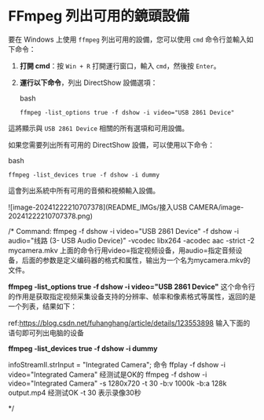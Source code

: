 # FFmpeg 列出可用的鏡頭設備



要在 Windows 上使用 `ffmpeg` 列出可用的設備，您可以使用 `cmd` 命令行並輸入如下命令：

1. **打開 cmd**：按 `Win + R` 打開運行窗口，輸入 `cmd`，然後按 `Enter`。

2. **運行以下命令**，列出 DirectShow 設備選項：

   bash

   ```
   ffmpeg -list_options true -f dshow -i video="USB 2861 Device"
   ```

這將顯示與 `USB 2861 Device` 相關的所有選項和可用設備。

如果您需要列出所有可用的 DirectShow 設備，可以使用以下命令：

bash

```
ffmpeg -list_devices true -f dshow -i dummy
```

這會列出系統中所有可用的音頻和視頻輸入設備。

![image-20241222210707378](README_IMGs/接入USB CAMERA/image-20241222210707378.png)

/*
Command:
 ffmpeg -f dshow -i video="USB 2861 Device" -f dshow -i audio="线路 (3- USB Audio Device)" -vcodec libx264 -acodec aac -strict -2 mycamera.mkv
 上面的命令行用video=指定视频设备，用audio=指定音频设备，后面的参数是定义编码器的格式和属性，输出为一个名为mycamera.mkv的文件。

  **ffmpeg -list_options true -f dshow -i video="USB 2861 Device"**
  这个命令行的作用是获取指定视频采集设备支持的分辨率、帧率和像素格式等属性，返回的是一个列表，结果如下：

 ref:https://blog.csdn.net/fuhanghang/article/details/123553898
 输入下面的语句即可列出电脑的设备

**ffmpeg -list_devices true -f dshow -i dummy**

infoStreamII.strInput = "Integrated Camera";
命令 ffplay -f dshow -i video="Integrated Camera"  经测试是OK的
ffmpeg -f dshow -i video="Integrated Camera" -s 1280x720 -t 30 -b:v 1000k -b:a 128k output.mp4 经测试OK
-t 30 表示录像30秒

*/